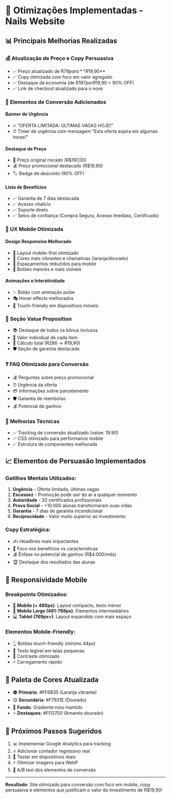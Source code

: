 # 🚀 Otimizações Implementadas - Nails Website

## 📊 Principais Melhorias Realizadas

### 💰 **Atualização de Preço e Copy Persuasiva**
- ✅ Preço atualizado de R$79 para **R$19,90**
- ✅ Copy otimizada com foco em valor agregado
- ✅ Destaque da economia (de R$197 por R$19,90 = 90% OFF)
- ✅ Link de checkout atualizado para o novo

### 🎯 **Elementos de Conversão Adicionados**

#### Banner de Urgência
- 🔥 "OFERTA LIMITADA: ÚLTIMAS VAGAS HOJE!" 
- ⏰ Timer de urgência com mensagem "Esta oferta expira em algumas horas!"

#### Destaque de Preço
- 💸 Preço original riscado (R$197,00)
- 💰 Preço promocional destacado (R$19,90)
- 🏷️ Badge de desconto (90% OFF)

#### Lista de Benefícios
- ✅ Garantia de 7 dias destacada
- ✅ Acesso vitalício
- ✅ Suporte direto
- ✅ Selos de confiança (Compra Segura, Acesso Imediato, Certificado)

### 📱 **UX Mobile Otimizada**

#### Design Responsivo Melhorado
- 📱 Layout mobile-first otimizado
- 🎨 Cores mais vibrantes e chamativas (laranja/dourado)
- 📐 Espaçamentos reduzidos para mobile
- 🔘 Botões maiores e mais visíveis

#### Animações e Interatividade
- ✨ Botão com animação pulse
- 🎭 Hover effects melhorados
- 📱 Touch-friendly em dispositivos móveis

### 🎁 **Seção Value Proposition**
- 📚 Destaque de todos os bônus inclusos
- 💎 Valor individual de cada item
- 🧮 Cálculo total (R$286 → R$19,90)
- 🛡️ Seção de garantia destacada

### ❓ **FAQ Otimizado para Conversão**
- 💰 Perguntas sobre preço promocional
- ⏰ Urgência da oferta
- 💳 Informações sobre parcelamento
- 🛡️ Garantia de reembolso
- 💰 Potencial de ganhos

### 🔧 **Melhorias Técnicas**
- ✅ Tracking de conversão atualizado (value: 19.90)
- ✅ CSS otimizado para performance mobile
- ✅ Estrutura de componentes melhorada

## 📈 **Elementos de Persuasão Implementados**

### Gatilhos Mentais Utilizados:
1. **Urgência** - Oferta limitada, últimas vagas
2. **Escassez** - Promoção pode sair do ar a qualquer momento
3. **Autoridade** - 20 certificados profissionais
4. **Prova Social** - +10.000 alunas transformaram suas vidas
5. **Garantia** - 7 dias de garantia incondicional
6. **Reciprocidade** - Valor muito superior ao investimento

### Copy Estratégica:
- ✍️ Headlines mais impactantes
- 🎯 Foco nos benefícios vs características
- 💰 Ênfase no potencial de ganhos (R$4.000/mês)
- 🏆 Destaque dos resultados das alunas

## 📱 **Responsividade Mobile**

### Breakpoints Otimizados:
- 📱 **Mobile (< 480px)**: Layout compacto, texto menor
- 📱 **Mobile Large (481-768px)**: Elementos intermediários
- 💻 **Tablet (769px+)**: Layout expandido com mais espaço

### Elementos Mobile-Friendly:
- 👆 Botões touch-friendly (mínimo 44px)
- 📖 Texto legível em telas pequenas
- 🎨 Contraste otimizado
- ⚡ Carregamento rápido

## 🎨 **Paleta de Cores Atualizada**
- 🟠 **Primária**: #FF6B35 (Laranja vibrante)
- 🟡 **Secundária**: #F7931E (Dourado)
- 💜 **Fundo**: Gradiente roxo mantido
- ⭐ **Destaques**: #FFD700 (Amarelo dourado)

## 🚀 **Próximos Passos Sugeridos**
1. 📊 Implementar Google Analytics para tracking
2. 🔥 Adicionar contador regressivo real
3. 📱 Testar em dispositivos reais
4. ⚡ Otimizar imagens para WebP
5. 🎯 A/B test dos elementos de conversão

---

**Resultado**: Site otimizado para conversão com foco em mobile, copy persuasiva e elementos que justificam o valor do investimento de R$19,90!

